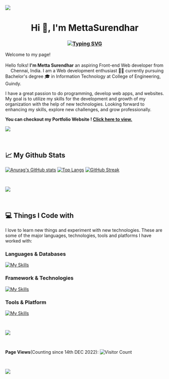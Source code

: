 
<!-- <img src="https://github.com/MettaSurendhar/MettaSurendhar/blob/main/banner%20image/github%20banner%204.png" /> -->

![](https://i.imgur.com/waxVImv.png)

<h1 align="center">Hi 👋, I'm MettaSurendhar</h1>



<h3 align="center">

[![Typing SVG](https://readme-typing-svg.herokuapp.com?color=40EDF7&lines=A+passionate+frontend+developer+🧑‍💻)](https://git.io/typing-svg)

</h3>

<p>Welcome to my page!</br></br> Hello folks! <b>I'm Metta Surendhar</b> an aspiring Front-end Web developer from  <img src="https://cdn-icons-png.flaticon.com/512/197/197419.png" width="13"/> Chennai, India. I am a Web development enthusiast 🧑‍💻 currently pursuing Bachelor's degree 🎓 in Information Technology at College of Engineering, Guindy.

I have a great passion to do programming, develop web apps, and websites. My goal is to utilize my skills for the development and growth of my organization with the help of new technologies. Looking forward to enhancing my skills, explore new challenges, and grow professionally.

</p>

<b> You can checkout my Portfolio Website ! <a href="https://mettasurendhar.github.io/Metta_Portfolio/">Click here to view. </a> </b>

![](https://i.imgur.com/waxVImv.png)

<br/>

<h2>📈 My Github Stats</h2>

<!-- 
[![Anurag's GitHub stats](https://github-readme-stats.vercel.app/api?username=mettasurendhar&show_icons=true&theme=aura&include_all_commits=true&line_height=40&hide_border=true&bg_color=000000&card_width=500px)](https://github.com/anuraghazra/github-readme-stats)
[![Top Langs](https://github-readme-stats.vercel.app/api/top-langs/?username=mettasurendhar&layout=compact&langs_count=8&theme=aura&bg_color=000000&card_width=500px&hide_border=true&line_height=40)](https://github.com/anuraghazra/github-readme-stats) -->
[![Anurag's GitHub stats](https://github-readme-stats.vercel.app/api?username=mettasurendhar&show_icons=true&theme=aura&iclude_all_commits=true&line_height=40&hide_border=true&bg_color=100000&card_width=500px)](https://github.com/anuraghazra/github-readme-stats)
[![Top Langs](https://github-readme-stats.vercel.app/api/top-langs/?username=mettasurendhar&layout=compact&langs_count=8&theme=aura&bg_color=100000&card_width=500px&hide_border=true&line_height=40)](https://github.com/anuraghazra/github-readme-stats)
[![GitHub Streak](https://streak-stats.demolab.com/?user=mettasurendhar&theme=modern-lilac)](https://git.io/streak-stats)

<br/>

![](https://i.imgur.com/waxVImv.png)

<br/>

<h2>💻 Things I Code with </h2>

I love to learn new things and experiment with new technologies.
These are some of the major languages, technologies, tools and platforms I have worked with:


<h3>Languages & Databases</h3>
 
 [![My Skills](https://skillicons.dev/icons?i=js,html,css,java,cpp,c,python)](https://skillicons.dev)
 
<h3>Framework & Technologies </h3>
  
  [![My Skills](https://skillicons.dev/icons?i=react,bootstrap,sass,tailwind,styledcomponents,materialui,vercel,netlify)](https://skillicons.dev)
  
<h3> Tools & Platform </h3>
  
   [![My Skills](https://skillicons.dev/icons?i=vscode,atom,vim,vite,linux,git,github,discord,figma,stackoverflow&perline=10)](https://skillicons.dev)

<br/>

![](https://i.imgur.com/waxVImv.png)

<br/>

**Page Views**(Counting since 14th DEC 2022): ![Visitor Count](https://profile-counter.glitch.me/mettasurendhar/count.svg)

<br/>

![](https://i.imgur.com/waxVImv.png)
